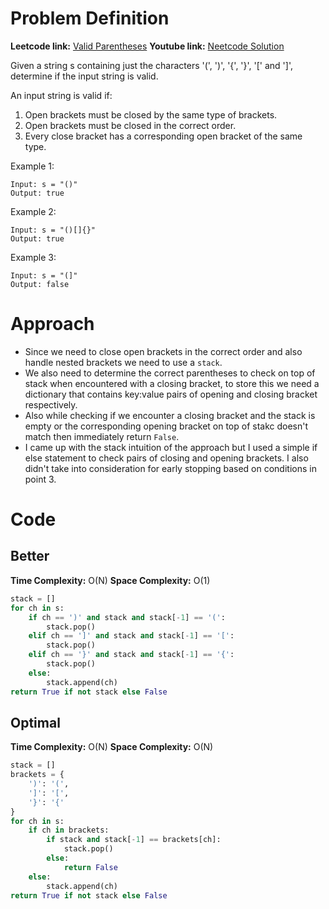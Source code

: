 # Problem Definition

**Leetcode link:** [Valid Parentheses](https://leetcode.com/problems/valid-parentheses/description/)
**Youtube link:** [Neetcode Solution](https://www.youtube.com/watch?v=WTzjTskDFMg)

Given a string s containing just the characters '(', ')', '{', '}', '[' and ']', determine if the input string is valid.

An input string is valid if:

1. Open brackets must be closed by the same type of brackets.
2. Open brackets must be closed in the correct order.
3. Every close bracket has a corresponding open bracket of the same type.
 
Example 1:
```
Input: s = "()"
Output: true
```
Example 2:
```
Input: s = "()[]{}"
Output: true
```
Example 3:
```
Input: s = "(]"
Output: false
```

# Approach

- Since we need to close open brackets in the correct order and also handle nested brackets we need to use a `stack`.
- We also need to determine the correct parentheses to check on top of stack when encountered with a closing bracket, to store this we need a dictionary that contains key:value pairs of opening and closing bracket respectively.
- Also while checking if we encounter a closing bracket and the stack is empty or the corresponding opening bracket on top of stakc doesn't match then immediately return `False`.
- I came up with the stack intuition of the approach but I used a simple if else statement to check pairs of closing and opening brackets. I also didn't take into consideration for early stopping based on conditions in point 3.

# Code

## Better
**Time Complexity:** O(N)
**Space Complexity:** O(1)

```python
stack = []
for ch in s:
    if ch == ')' and stack and stack[-1] == '(':
        stack.pop()
    elif ch == ']' and stack and stack[-1] == '[':
        stack.pop()
    elif ch == '}' and stack and stack[-1] == '{':
        stack.pop()
    else:
        stack.append(ch)
return True if not stack else False
```

## Optimal

**Time Complexity:** O(N)
**Space Complexity:** O(N)
```python
stack = []
brackets = {
    ')': '(',
    ']': '[',
    '}': '{'
}
for ch in s:
    if ch in brackets:
        if stack and stack[-1] == brackets[ch]:
            stack.pop()
        else:
            return False
    else:
        stack.append(ch)
return True if not stack else False
```